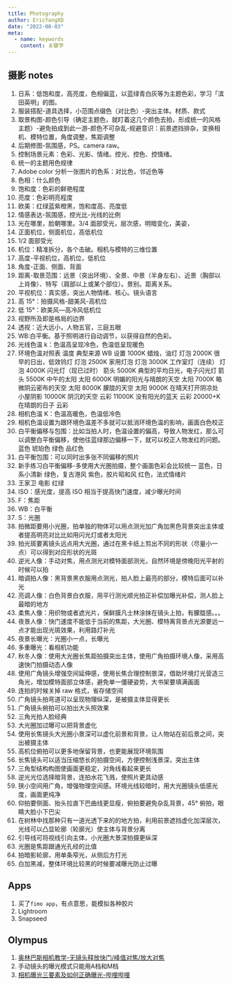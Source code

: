 ```yaml
---
title: Photography
author: EricYangXD
date: "2022-08-03"
meta:
  - name: keywords
    content: 关键字
---
```


## 摄影 notes

1. 日系：低饱和度，高亮度，色相偏蓝，以蓝绿青白灰等为主题色彩，学习「滨田英明」的图。
2. 服装搭配-道具选择，小范围点缀色（对比色）-突出主体。材质、款式
3. 取景构图-颜色引导（确定主题色，就盯着这几个颜色去拍，形成统一的风格主题）-避免拍成到此一游-颜色不可杂乱-规避意识：前景遮挡排杂，变换相机、模特位置，角度调整，焦距调整
4. 后期修图-氛围感，PS。camera raw。
5. 控制场景元素：色彩、光影、情绪。控光、控色、控情绪。
6. 统一的主题用色规律
7. Adobe color 分析一张图片的色系：对比色，邻近色等
8. 色相：什么颜色
9. 饱和度：色彩的鲜艳程度
10. 亮度：色彩明亮程度
11. 欧美：红绿蓝紫橙黑，饱和度高、亮度低
12. 情感表达-氛围感，控光比-光线的比例
13. 光在哪里，脸朝哪里。3/4 面部受光，层次感，明暗变化，美姿，
14. 正面机位，侧面机位，高低机位
15. 1/2 面部受光
16. 机位：精准拆分，各个击破。相机与模特的三维位置
17. 高度-平视机位，高机位，低机位
18. 角度-正面、侧面、背面
19. 距离-取景范围：远景（突出环境）、全景、中景（半身左右）、近景（胸部以上肖像）、特写（肩部以上或某个部位）。景别。距离关系。
20. 平视机位：真实感，突出人物情绪、核心。镜头语言
21. 高 15°：拍摄风格-甜美风-高机位
22. 低 15°：欧美风—高冷风低机位
23. 视野所及即是格局的边界
24. 透视：近大远小，人物五官，三庭五眼
25. WB:白平衡。基于照明进行自动调节，以获得自然的色彩。
26. 光线色温 k：色温高呈现冷色，色温低呈现暖色
27. 环境色温对照表
    温度 典型来源 WB 设置
    1000K 蜡烛，油灯 灯泡
    2000K 很早的日出，低效钨灯 灯泡
    2500K 家用灯泡 灯泡
    3000K 工作室灯（连续） 灯泡
    4000K 闪光灯（现已过时） 箭头
    5000K 典型的平均日光，电子闪光灯 箭头
    5500K 中午的太阳 太阳
    6000K 明媚的阳光与晴朗的天空 太阳
    7000K 略微阴云密布的天空 太阳
    8000K 朦胧的天空 太阳
    9000K 在晴天打开阴凉处 小屋阴影
    10000K 阴沉的天空 云彩
    11000K 没有阳光的蓝天 云彩
    20000+K 在晴朗的日子 云彩
28. 相机色温 K：色温高暖色，色温低冷色
29. 相机色温设置为跟环境色温差不多就可以抵消环境色温的影响，画面白色校正
30. 白平衡偏移与包围：比如当拍人时，色温设置的偏高，导致人物发红，那么可以调整白平衡偏移，使他往蓝绿那边偏移一下，就可以校正人物发红的问题。
    蓝色 琥珀色
    绿色 品红色
31. 白平衡包围：可以同时出多张不同偏移的照片
32. 新手练习白平衡偏移-多使用大光圈拍摄，整个画面色彩会比较统一
    蓝色，日系小清新 绿色，复古港风
    紫色，胶片昭和风 红色，法式情绪片
33. 王家卫 电影 红绿
34. ISO：感光度，提高 ISO 相当于提高快门速度，减少曝光时间
35. F：焦距
36. WB：白平衡
37. S：光圈
38. 拍微距要用小光圈，拍单独的物体可以用点测光加广角加黑色背景突出主体或者提高明亮对比比如用闪光灯或者太阳光
39. 拍光斑要离镜头远点用大光圈，通过在黑卡纸上剪出不同的形状（尽量小一点）可以得到对应形状的光斑
40. 逆光人像：手动对焦，用点测光对模特面部测光，自然环境是傍晚阳光平射的时候可以拍
41. 暗调拍人像：黑背景黑衣服用点测光，拍人脸上最亮的部分，模特后面可以补光
42. 亮调人像：白色背景白衣服，用平行测光顺光拍正补偿加曝光补偿，测人脸上最暗的地方
43. 柔焦人像：用织物或者遮光片，保鲜膜凡士林涂抹在镜头上拍，有朦胧感。。。
44. 夜景人像：快门速度不能低于当前的焦距，大光圈、模特离背景点光源要远一点才能出现光斑效果，利用路灯补光
45. 夜景长曝光：光圈小一点，长曝光
46. 多重曝光：看相机功能
47. 秋冬人像：使用大光圈长焦距拍摄突出主体，使用广角拍摄环境人像，采用高速快门拍摄动态人像
48. 使用广角镜头增强空间延伸感，使用长焦合理控制景深，借助环境灯光营造三角光，增加模特面部立体感，避免单一僵硬姿势，大书架要填满画面
49. 连拍的时候关掉 raw 格式，省存储空间
50. 广角镜头拍弯道可以呈现物理纵深，是被摄主体显得更长
51. 广角镜头俯拍可以拍出大头照效果
52. 三角光拍人脸经典
53. 大光圈加过曝可以把背景虚化
54. 使用长焦镜头大光圈小景深可以虚化前景和背景，让人物站在前后景之间，突出被摄主体
55. 高机位俯拍可以更多地保留背景，也更能展现环境氛围
56. 长焦镜头可以适当压缩悠长的拍摄空间，方便控制浅景深，突出主体
57. 三角型结构构图使画面更稳定，对角线看起来更长
58. 逆光光位选择暗背景，连拍水花飞溅，使照片更具动感
59. 狭小空间用广角，增强物理空间感。环境光线较暗时，用大光圈镜头低感光度，画面更纯净
60. 仰拍要侧面、抬头拉直下巴曲线更显瘦，俯拍要避免杂乱背景，45° 俯拍，眼睛大脸小下巴尖
61. 在树林中找那种只有一道光透下来的的地方拍，利用前景遮挡虚化加深层次，光线可以凸显轮廓（轮廓光）使主体与背景分离
62. 引导线可将视线引向主体，小光圈大景深拍摄更纵深
63. 光圈是焦距跟通光孔经的比值
64. 拍暗影轮廓，用单条窄光，从侧后方打光
65. 白加黑减，整体环境比较黑的时候要减曝光防止过曝

## Apps

1. 买了`fimo app`，有点意思，能模拟各种胶片
2. Lightroom
3. Snapseed

## Olympus

1. [奥林巴斯相机教学-无镜头释放快门/峰值对焦/放大对焦](https://www.bilibili.com/video/BV1TR4y1J7KW?share_source=copy_web)
2. 手动镜头的曝光模式只能用A档和M档
3. [相机曝光三要素及如何正确曝光-哔哩哔哩](https://b23.tv/cwVAQxm)